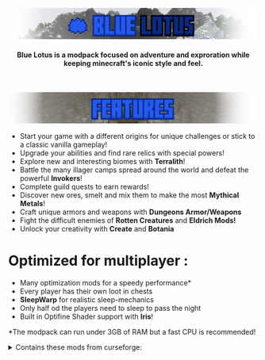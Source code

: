 <img src="https://raw.githubusercontent.com/tazta2ra/bluelotus/main/assets/logo/hires/modrinth.png" alt="Blue Lotus"><br>

<h4><center>Blue Lotus is a modpack focused on adventure and exproration while keeping minecraft's iconic style and feel.</center></h4> <br>

<img src="https://raw.githubusercontent.com/tazta2ra/bluelotus/main/assets/logo/hires/modrinth2.png" alt="Features"><br>

<ul>
    <li>Start your game with a different origins for unique challenges or stick to a classic vanilla gameplay!</li>
    <li>Upgrade your abilities and find rare relics with special powers!</li>
    <li>Explore new and interesting biomes with <b>Terralith</b>!</li>
    <li>Battle the many illager camps spread around the world and defeat the powerful <b>Invokers</b>!</li>
    <li>Complete guild quests to earn rewards!</li>
    <li>Discover new ores, smelt and mix them to make the most <b>Mythical Metals</b>! </li>
    <li>Craft unique armors and weapons with <b>Dungeons Armor/Weapons</b></li>
    <li>Fight the difficult enemies of <b>Rotten Creatures</b> and <b>Eldrich Mods!</b></li>
    <li>Unlock your creativity with <b>Create</b> and <b>Botania</b></li> 

</ul>

<h1>Optimized for multiplayer :</h1>
<ul>
    <li>Many optimization mods for a speedy performance*</li>
    <li>Every player has their own loot in chests </li>  
    <li><b>SleepWarp</b> for realistic sleep-mechanics </li>  
    <li>Only half od the players need to sleep to pass the night</li>
    <li>Built in Optifine Shader support with <b>Iris</b>!</li>
</ul>
<p>*The modpack can run under 3GB of RAM but a fast CPU is recommended!</p>


<details>
<summary>Contains these mods from curseforge:</summary>

<p>MC Dungeons Armor/Weapons Mods:</p> 

<b>Disclaimer : I was given permission by the developers to include these mods in the modpack as jar files.</b>

<ul>
<li> <a href="https://www.curseforge.com/minecraft/mc-mods/mcda">MC Dungeons Armor</a></li>
<li> <a href="https://www.curseforge.com/minecraft/mc-mods/mcdw">MC Dungeons Weapons</a></li>
</ul>

<p>Other mods that don't have 1.18.2 version on modrinth:</p> 

<ul>
<li> <a href="https://www.curseforge.com/minecraft/mc-mods/no-fade">No fade</a></li>
<li> <a href="https://www.curseforge.com/minecraft/mc-mods/smooth-boot">Smooth Boot</a></li>
<li> <a href="https://www.curseforge.com/minecraft/mc-mods/open-loader">Open loader</a></li>
<li> <a href="https://www.curseforge.com/minecraft/mc-mods/bclib">BCLib</a></li>
<li> <a href="https://www.curseforge.com/minecraft/mc-mods/forgotten-graves">Forgotten Graves</a></li>
<li> <a href="https://www.curseforge.com/minecraft/mc-mods/spoornpacks">SpoornPacks</a></li>
<li> <a href="https://www.curseforge.com/minecraft/mc-mods/myloot">myLoot</a></li>
<li> <a href="https://www.curseforge.com/minecraft/mc-mods/sound-physics-remastered">Sound Physics Remastered</a></li>
</ul>

<p>Older versions include</p>

<ul>
<li> <a href="https://www.curseforge.com/minecraft/mc-mods/stoneholm">Stoneholm</a></li>
<li> <a href="https://www.curseforge.com/minecraft/mc-mods/xaeros-minimap">Xaero's Minimap</a></li>
<li> <a href="https://www.curseforge.com/minecraft/mc-mods/xaeros-world-map">Xaero's World Map</a></li>
</ul>

</details>
